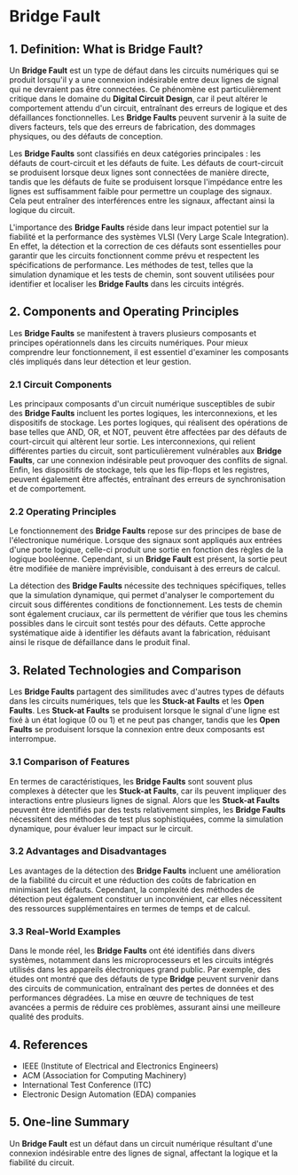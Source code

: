 # Bridge Fault

## 1. Definition: What is **Bridge Fault**?
Un **Bridge Fault** est un type de défaut dans les circuits numériques qui se produit lorsqu'il y a une connexion indésirable entre deux lignes de signal qui ne devraient pas être connectées. Ce phénomène est particulièrement critique dans le domaine du **Digital Circuit Design**, car il peut altérer le comportement attendu d'un circuit, entraînant des erreurs de logique et des défaillances fonctionnelles. Les **Bridge Faults** peuvent survenir à la suite de divers facteurs, tels que des erreurs de fabrication, des dommages physiques, ou des défauts de conception. 

Les **Bridge Faults** sont classifiés en deux catégories principales : les défauts de court-circuit et les défauts de fuite. Les défauts de court-circuit se produisent lorsque deux lignes sont connectées de manière directe, tandis que les défauts de fuite se produisent lorsque l'impédance entre les lignes est suffisamment faible pour permettre un couplage des signaux. Cela peut entraîner des interférences entre les signaux, affectant ainsi la logique du circuit. 

L'importance des **Bridge Faults** réside dans leur impact potentiel sur la fiabilité et la performance des systèmes VLSI (Very Large Scale Integration). En effet, la détection et la correction de ces défauts sont essentielles pour garantir que les circuits fonctionnent comme prévu et respectent les spécifications de performance. Les méthodes de test, telles que la simulation dynamique et les tests de chemin, sont souvent utilisées pour identifier et localiser les **Bridge Faults** dans les circuits intégrés.

## 2. Components and Operating Principles
Les **Bridge Faults** se manifestent à travers plusieurs composants et principes opérationnels dans les circuits numériques. Pour mieux comprendre leur fonctionnement, il est essentiel d'examiner les composants clés impliqués dans leur détection et leur gestion.

### 2.1 Circuit Components
Les principaux composants d'un circuit numérique susceptibles de subir des **Bridge Faults** incluent les portes logiques, les interconnexions, et les dispositifs de stockage. Les portes logiques, qui réalisent des opérations de base telles que AND, OR, et NOT, peuvent être affectées par des défauts de court-circuit qui altèrent leur sortie. Les interconnexions, qui relient différentes parties du circuit, sont particulièrement vulnérables aux **Bridge Faults**, car une connexion indésirable peut provoquer des conflits de signal. Enfin, les dispositifs de stockage, tels que les flip-flops et les registres, peuvent également être affectés, entraînant des erreurs de synchronisation et de comportement.

### 2.2 Operating Principles
Le fonctionnement des **Bridge Faults** repose sur des principes de base de l'électronique numérique. Lorsque des signaux sont appliqués aux entrées d'une porte logique, celle-ci produit une sortie en fonction des règles de la logique booléenne. Cependant, si un **Bridge Fault** est présent, la sortie peut être modifiée de manière imprévisible, conduisant à des erreurs de calcul. 

La détection des **Bridge Faults** nécessite des techniques spécifiques, telles que la simulation dynamique, qui permet d'analyser le comportement du circuit sous différentes conditions de fonctionnement. Les tests de chemin sont également cruciaux, car ils permettent de vérifier que tous les chemins possibles dans le circuit sont testés pour des défauts. Cette approche systématique aide à identifier les défauts avant la fabrication, réduisant ainsi le risque de défaillance dans le produit final.

## 3. Related Technologies and Comparison
Les **Bridge Faults** partagent des similitudes avec d'autres types de défauts dans les circuits numériques, tels que les **Stuck-at Faults** et les **Open Faults**. Les **Stuck-at Faults** se produisent lorsque le signal d'une ligne est fixé à un état logique (0 ou 1) et ne peut pas changer, tandis que les **Open Faults** se produisent lorsque la connexion entre deux composants est interrompue.

### 3.1 Comparison of Features
En termes de caractéristiques, les **Bridge Faults** sont souvent plus complexes à détecter que les **Stuck-at Faults**, car ils peuvent impliquer des interactions entre plusieurs lignes de signal. Alors que les **Stuck-at Faults** peuvent être identifiés par des tests relativement simples, les **Bridge Faults** nécessitent des méthodes de test plus sophistiquées, comme la simulation dynamique, pour évaluer leur impact sur le circuit.

### 3.2 Advantages and Disadvantages
Les avantages de la détection des **Bridge Faults** incluent une amélioration de la fiabilité du circuit et une réduction des coûts de fabrication en minimisant les défauts. Cependant, la complexité des méthodes de détection peut également constituer un inconvénient, car elles nécessitent des ressources supplémentaires en termes de temps et de calcul. 

### 3.3 Real-World Examples
Dans le monde réel, les **Bridge Faults** ont été identifiés dans divers systèmes, notamment dans les microprocesseurs et les circuits intégrés utilisés dans les appareils électroniques grand public. Par exemple, des études ont montré que des défauts de type **Bridge** peuvent survenir dans des circuits de communication, entraînant des pertes de données et des performances dégradées. La mise en œuvre de techniques de test avancées a permis de réduire ces problèmes, assurant ainsi une meilleure qualité des produits.

## 4. References
- IEEE (Institute of Electrical and Electronics Engineers)
- ACM (Association for Computing Machinery)
- International Test Conference (ITC)
- Electronic Design Automation (EDA) companies

## 5. One-line Summary
Un **Bridge Fault** est un défaut dans un circuit numérique résultant d'une connexion indésirable entre des lignes de signal, affectant la logique et la fiabilité du circuit.